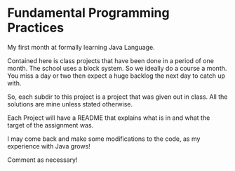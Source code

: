# Fundamental Programming Practices

My first month at formally learning Java Language.

Contained here is class projects that have been done in
a period of one month. The school uses a block system.
So we ideally do a course a month. You miss a day or two
then expect a huge backlog the next day to catch up with.

So, each subdir to this project is a project that was given out
in class. All the solutions are mine unless stated otherwise.

Each Project will have a README that explains what is in
and what the target of the assignment was.

I may come back and make some modifications to the code, as my
experience with Java grows!

Comment as necessary!
